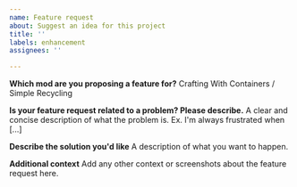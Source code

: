 ```yaml
---
name: Feature request
about: Suggest an idea for this project
title: ''
labels: enhancement
assignees: ''

---
```


**Which mod are you proposing a feature for?**
Crafting With Containers / Simple Recycling

**Is your feature request related to a problem? Please describe.**
A clear and concise description of what the problem is. Ex. I'm always frustrated when [...]

**Describe the solution you'd like**
A description of what you want to happen.

**Additional context**
Add any other context or screenshots about the feature request here.
